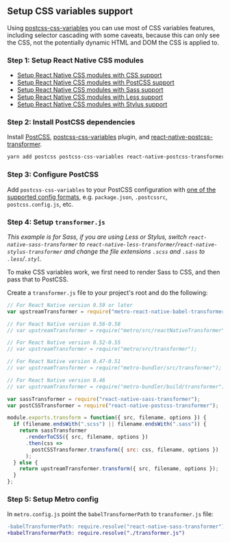 ## Setup CSS variables support

Using [postcss-css-variables](https://github.com/MadLittleMods/postcss-css-variables#readme) you can use most of CSS variables features, including selector cascading with some caveats, because this can only see the CSS, not the potentially dynamic HTML and DOM the CSS is applied to.

### Step 1: Setup React Native CSS modules

- [Setup React Native CSS modules with CSS support](setup-css.md)
- [Setup React Native CSS modules with PostCSS support](setup-postcss.md)
- [Setup React Native CSS modules with Sass support](setup-sass.md)
- [Setup React Native CSS modules with Less support](setup-less.md)
- [Setup React Native CSS modules with Stylus support](setup-stylus.md)

### Step 2: Install PostCSS dependencies

Install [PostCSS](https://postcss.org/), [postcss-css-variables](https://github.com/MadLittleMods/postcss-css-variables#readme) plugin, and [react-native-postcss-transformer](https://github.com/kristerkari/react-native-postcss-transformer).

```sh
yarn add postcss postcss-css-variables react-native-postcss-transformer --dev
```

### Step 3: Configure PostCSS

Add `postcss-css-variables` to your PostCSS configuration with [one of the supported config formats](https://github.com/michael-ciniawsky/postcss-load-config), e.g. `package.json`, `.postcssrc`, `postcss.config.js`, etc.

### Step 4: Setup `transformer.js`

_This example is for Sass, if you are using Less or Stylus, switch `react-native-sass-transformer` to `react-native-less-transformer`/`react-native-stylus-transformer` and change the file extensions `.scss` and `.sass` to `.less`/`.styl`._

To make CSS variables work, we first need to render Sass to CSS, and then pass that to PostCSS.

Create a `transformer.js` file to your project's root and do the following:

```js
// For React Native version 0.59 or later
var upstreamTransformer = require("metro-react-native-babel-transformer");

// For React Native version 0.56-0.58
// var upstreamTransformer = require("metro/src/reactNativeTransformer");

// For React Native version 0.52-0.55
// var upstreamTransformer = require("metro/src/transformer");

// For React Native version 0.47-0.51
// var upstreamTransformer = require("metro-bundler/src/transformer");

// For React Native version 0.46
// var upstreamTransformer = require("metro-bundler/build/transformer");

var sassTransformer = require("react-native-sass-transformer");
var postCSSTransformer = require("react-native-postcss-transformer");

module.exports.transform = function({ src, filename, options }) {
  if (filename.endsWith(".scss") || filename.endsWith(".sass")) {
    return sassTransformer
      .renderToCSS({ src, filename, options })
      .then(css =>
        postCSSTransformer.transform({ src: css, filename, options })
      );
  } else {
    return upstreamTransformer.transform({ src, filename, options });
  }
};
```

### Step 5: Setup Metro config

In `metro.config.js` point the `babelTransformerPath` to `transformer.js` file:

```diff
-babelTransformerPath: require.resolve("react-native-sass-transformer")
+babelTransformerPath: require.resolve("./transformer.js")
```

